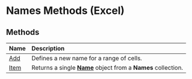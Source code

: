 
# Names Methods (Excel)

## Methods



|**Name**|**Description**|
|:-----|:-----|
|[Add](89a888bc-20b1-dd63-ede9-b3ba1d5ffab0.md)|Defines a new name for a range of cells.|
|[Item](01d138f1-a2a8-8c39-98f0-b953c4b3b5ba.md)|Returns a single  **[Name](cfedb297-ac0d-dff0-99c7-6927cc5f31ed.md)** object from a **Names** collection.|
